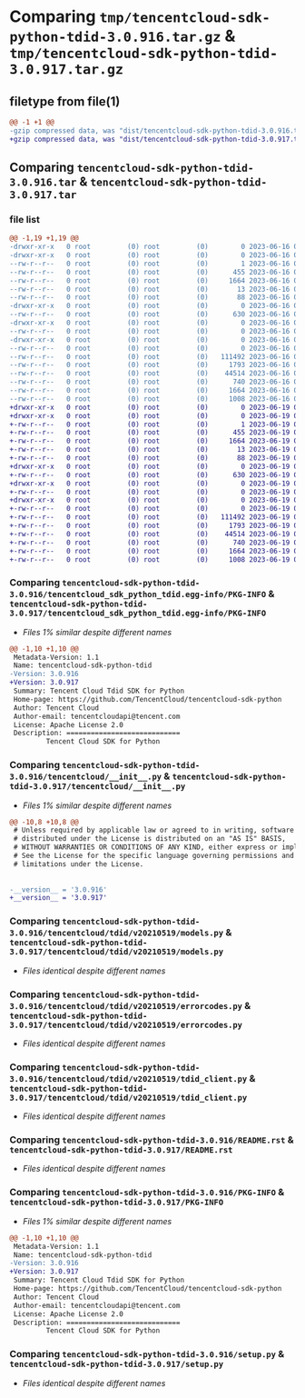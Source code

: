 # Comparing `tmp/tencentcloud-sdk-python-tdid-3.0.916.tar.gz` & `tmp/tencentcloud-sdk-python-tdid-3.0.917.tar.gz`

## filetype from file(1)

```diff
@@ -1 +1 @@
-gzip compressed data, was "dist/tencentcloud-sdk-python-tdid-3.0.916.tar", last modified: Fri Jun 16 00:42:30 2023, max compression
+gzip compressed data, was "dist/tencentcloud-sdk-python-tdid-3.0.917.tar", last modified: Mon Jun 19 00:34:20 2023, max compression
```

## Comparing `tencentcloud-sdk-python-tdid-3.0.916.tar` & `tencentcloud-sdk-python-tdid-3.0.917.tar`

### file list

```diff
@@ -1,19 +1,19 @@
-drwxr-xr-x   0 root         (0) root         (0)        0 2023-06-16 00:42:30.000000 tencentcloud-sdk-python-tdid-3.0.916/
-drwxr-xr-x   0 root         (0) root         (0)        0 2023-06-16 00:42:30.000000 tencentcloud-sdk-python-tdid-3.0.916/tencentcloud_sdk_python_tdid.egg-info/
--rw-r--r--   0 root         (0) root         (0)        1 2023-06-16 00:42:30.000000 tencentcloud-sdk-python-tdid-3.0.916/tencentcloud_sdk_python_tdid.egg-info/dependency_links.txt
--rw-r--r--   0 root         (0) root         (0)      455 2023-06-16 00:42:30.000000 tencentcloud-sdk-python-tdid-3.0.916/tencentcloud_sdk_python_tdid.egg-info/SOURCES.txt
--rw-r--r--   0 root         (0) root         (0)     1664 2023-06-16 00:42:30.000000 tencentcloud-sdk-python-tdid-3.0.916/tencentcloud_sdk_python_tdid.egg-info/PKG-INFO
--rw-r--r--   0 root         (0) root         (0)       13 2023-06-16 00:42:30.000000 tencentcloud-sdk-python-tdid-3.0.916/tencentcloud_sdk_python_tdid.egg-info/top_level.txt
--rw-r--r--   0 root         (0) root         (0)       88 2023-06-16 00:42:30.000000 tencentcloud-sdk-python-tdid-3.0.916/setup.cfg
-drwxr-xr-x   0 root         (0) root         (0)        0 2023-06-16 00:42:30.000000 tencentcloud-sdk-python-tdid-3.0.916/tencentcloud/
--rw-r--r--   0 root         (0) root         (0)      630 2023-06-16 00:42:30.000000 tencentcloud-sdk-python-tdid-3.0.916/tencentcloud/__init__.py
-drwxr-xr-x   0 root         (0) root         (0)        0 2023-06-16 00:42:30.000000 tencentcloud-sdk-python-tdid-3.0.916/tencentcloud/tdid/
--rw-r--r--   0 root         (0) root         (0)        0 2023-06-16 00:42:30.000000 tencentcloud-sdk-python-tdid-3.0.916/tencentcloud/tdid/__init__.py
-drwxr-xr-x   0 root         (0) root         (0)        0 2023-06-16 00:42:30.000000 tencentcloud-sdk-python-tdid-3.0.916/tencentcloud/tdid/v20210519/
--rw-r--r--   0 root         (0) root         (0)        0 2023-06-16 00:42:30.000000 tencentcloud-sdk-python-tdid-3.0.916/tencentcloud/tdid/v20210519/__init__.py
--rw-r--r--   0 root         (0) root         (0)   111492 2023-06-16 00:42:30.000000 tencentcloud-sdk-python-tdid-3.0.916/tencentcloud/tdid/v20210519/models.py
--rw-r--r--   0 root         (0) root         (0)     1793 2023-06-16 00:42:30.000000 tencentcloud-sdk-python-tdid-3.0.916/tencentcloud/tdid/v20210519/errorcodes.py
--rw-r--r--   0 root         (0) root         (0)    44514 2023-06-16 00:42:30.000000 tencentcloud-sdk-python-tdid-3.0.916/tencentcloud/tdid/v20210519/tdid_client.py
--rw-r--r--   0 root         (0) root         (0)      740 2023-06-16 00:42:30.000000 tencentcloud-sdk-python-tdid-3.0.916/README.rst
--rw-r--r--   0 root         (0) root         (0)     1664 2023-06-16 00:42:30.000000 tencentcloud-sdk-python-tdid-3.0.916/PKG-INFO
--rw-r--r--   0 root         (0) root         (0)     1008 2023-06-16 00:42:30.000000 tencentcloud-sdk-python-tdid-3.0.916/setup.py
+drwxr-xr-x   0 root         (0) root         (0)        0 2023-06-19 00:34:20.000000 tencentcloud-sdk-python-tdid-3.0.917/
+drwxr-xr-x   0 root         (0) root         (0)        0 2023-06-19 00:34:20.000000 tencentcloud-sdk-python-tdid-3.0.917/tencentcloud_sdk_python_tdid.egg-info/
+-rw-r--r--   0 root         (0) root         (0)        1 2023-06-19 00:34:20.000000 tencentcloud-sdk-python-tdid-3.0.917/tencentcloud_sdk_python_tdid.egg-info/dependency_links.txt
+-rw-r--r--   0 root         (0) root         (0)      455 2023-06-19 00:34:20.000000 tencentcloud-sdk-python-tdid-3.0.917/tencentcloud_sdk_python_tdid.egg-info/SOURCES.txt
+-rw-r--r--   0 root         (0) root         (0)     1664 2023-06-19 00:34:20.000000 tencentcloud-sdk-python-tdid-3.0.917/tencentcloud_sdk_python_tdid.egg-info/PKG-INFO
+-rw-r--r--   0 root         (0) root         (0)       13 2023-06-19 00:34:20.000000 tencentcloud-sdk-python-tdid-3.0.917/tencentcloud_sdk_python_tdid.egg-info/top_level.txt
+-rw-r--r--   0 root         (0) root         (0)       88 2023-06-19 00:34:20.000000 tencentcloud-sdk-python-tdid-3.0.917/setup.cfg
+drwxr-xr-x   0 root         (0) root         (0)        0 2023-06-19 00:34:20.000000 tencentcloud-sdk-python-tdid-3.0.917/tencentcloud/
+-rw-r--r--   0 root         (0) root         (0)      630 2023-06-19 00:34:20.000000 tencentcloud-sdk-python-tdid-3.0.917/tencentcloud/__init__.py
+drwxr-xr-x   0 root         (0) root         (0)        0 2023-06-19 00:34:20.000000 tencentcloud-sdk-python-tdid-3.0.917/tencentcloud/tdid/
+-rw-r--r--   0 root         (0) root         (0)        0 2023-06-19 00:34:20.000000 tencentcloud-sdk-python-tdid-3.0.917/tencentcloud/tdid/__init__.py
+drwxr-xr-x   0 root         (0) root         (0)        0 2023-06-19 00:34:20.000000 tencentcloud-sdk-python-tdid-3.0.917/tencentcloud/tdid/v20210519/
+-rw-r--r--   0 root         (0) root         (0)        0 2023-06-19 00:34:20.000000 tencentcloud-sdk-python-tdid-3.0.917/tencentcloud/tdid/v20210519/__init__.py
+-rw-r--r--   0 root         (0) root         (0)   111492 2023-06-19 00:34:20.000000 tencentcloud-sdk-python-tdid-3.0.917/tencentcloud/tdid/v20210519/models.py
+-rw-r--r--   0 root         (0) root         (0)     1793 2023-06-19 00:34:20.000000 tencentcloud-sdk-python-tdid-3.0.917/tencentcloud/tdid/v20210519/errorcodes.py
+-rw-r--r--   0 root         (0) root         (0)    44514 2023-06-19 00:34:20.000000 tencentcloud-sdk-python-tdid-3.0.917/tencentcloud/tdid/v20210519/tdid_client.py
+-rw-r--r--   0 root         (0) root         (0)      740 2023-06-19 00:34:20.000000 tencentcloud-sdk-python-tdid-3.0.917/README.rst
+-rw-r--r--   0 root         (0) root         (0)     1664 2023-06-19 00:34:20.000000 tencentcloud-sdk-python-tdid-3.0.917/PKG-INFO
+-rw-r--r--   0 root         (0) root         (0)     1008 2023-06-19 00:34:20.000000 tencentcloud-sdk-python-tdid-3.0.917/setup.py
```

### Comparing `tencentcloud-sdk-python-tdid-3.0.916/tencentcloud_sdk_python_tdid.egg-info/PKG-INFO` & `tencentcloud-sdk-python-tdid-3.0.917/tencentcloud_sdk_python_tdid.egg-info/PKG-INFO`

 * *Files 1% similar despite different names*

```diff
@@ -1,10 +1,10 @@
 Metadata-Version: 1.1
 Name: tencentcloud-sdk-python-tdid
-Version: 3.0.916
+Version: 3.0.917
 Summary: Tencent Cloud Tdid SDK for Python
 Home-page: https://github.com/TencentCloud/tencentcloud-sdk-python
 Author: Tencent Cloud
 Author-email: tencentcloudapi@tencent.com
 License: Apache License 2.0
 Description: ============================
         Tencent Cloud SDK for Python
```

### Comparing `tencentcloud-sdk-python-tdid-3.0.916/tencentcloud/__init__.py` & `tencentcloud-sdk-python-tdid-3.0.917/tencentcloud/__init__.py`

 * *Files 1% similar despite different names*

```diff
@@ -10,8 +10,8 @@
 # Unless required by applicable law or agreed to in writing, software
 # distributed under the License is distributed on an "AS IS" BASIS,
 # WITHOUT WARRANTIES OR CONDITIONS OF ANY KIND, either express or implied.
 # See the License for the specific language governing permissions and
 # limitations under the License.
 
 
-__version__ = '3.0.916'
+__version__ = '3.0.917'
```

### Comparing `tencentcloud-sdk-python-tdid-3.0.916/tencentcloud/tdid/v20210519/models.py` & `tencentcloud-sdk-python-tdid-3.0.917/tencentcloud/tdid/v20210519/models.py`

 * *Files identical despite different names*

### Comparing `tencentcloud-sdk-python-tdid-3.0.916/tencentcloud/tdid/v20210519/errorcodes.py` & `tencentcloud-sdk-python-tdid-3.0.917/tencentcloud/tdid/v20210519/errorcodes.py`

 * *Files identical despite different names*

### Comparing `tencentcloud-sdk-python-tdid-3.0.916/tencentcloud/tdid/v20210519/tdid_client.py` & `tencentcloud-sdk-python-tdid-3.0.917/tencentcloud/tdid/v20210519/tdid_client.py`

 * *Files identical despite different names*

### Comparing `tencentcloud-sdk-python-tdid-3.0.916/README.rst` & `tencentcloud-sdk-python-tdid-3.0.917/README.rst`

 * *Files identical despite different names*

### Comparing `tencentcloud-sdk-python-tdid-3.0.916/PKG-INFO` & `tencentcloud-sdk-python-tdid-3.0.917/PKG-INFO`

 * *Files 1% similar despite different names*

```diff
@@ -1,10 +1,10 @@
 Metadata-Version: 1.1
 Name: tencentcloud-sdk-python-tdid
-Version: 3.0.916
+Version: 3.0.917
 Summary: Tencent Cloud Tdid SDK for Python
 Home-page: https://github.com/TencentCloud/tencentcloud-sdk-python
 Author: Tencent Cloud
 Author-email: tencentcloudapi@tencent.com
 License: Apache License 2.0
 Description: ============================
         Tencent Cloud SDK for Python
```

### Comparing `tencentcloud-sdk-python-tdid-3.0.916/setup.py` & `tencentcloud-sdk-python-tdid-3.0.917/setup.py`

 * *Files identical despite different names*

